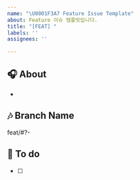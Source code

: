 ```yaml
---
name: "\U0001F3A7 Feature Issue Template"
about: Feature 이슈 템플릿입니다.
title: "[FEAT] "
labels: ''
assignees: ''

---
```


## 🎧 About
* 

## 🎶 Branch Name
feat/#?-

## 🎹 To do
- [ ]
